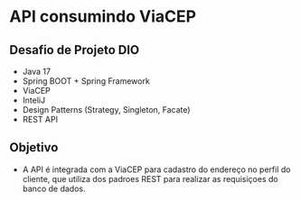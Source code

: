 # API consumindo ViaCEP

## Desafio de Projeto DIO 

- Java 17
- Spring BOOT + Spring Framework
- ViaCEP
- InteliJ
- Design Patterns (Strategy, Singleton, Facate)
- REST API

## Objetivo

- A API é integrada com a ViaCEP para cadastro do endereço no perfil do cliente, que utiliza dos padroes REST para realizar as requisiçoes do banco de dados.
